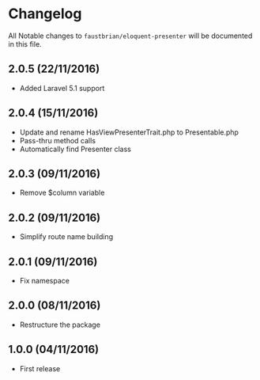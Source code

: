 # Changelog

All Notable changes to `faustbrian/eloquent-presenter` will be documented in this file.

## 2.0.5 (22/11/2016)
- Added Laravel 5.1 support

## 2.0.4 (15/11/2016)
- Update and rename HasViewPresenterTrait.php to Presentable.php
- Pass-thru method calls
- Automatically find Presenter class

## 2.0.3 (09/11/2016)
- Remove $column variable

## 2.0.2 (09/11/2016)
- Simplify route name building

## 2.0.1 (09/11/2016)
- Fix namespace

## 2.0.0 (08/11/2016)
- Restructure the package

## 1.0.0 (04/11/2016)
- First release

